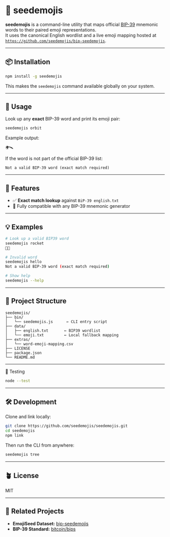 
# 🌱 seedemojis

**seedemojis** is a command-line utility that maps official [BIP-39](https://github.com/bitcoin/bips/blob/master/bip-0039.mediawiki) mnemonic words to their paired emoji representations.  
It uses the canonical English wordlist and a live emoji mapping hosted at  
[`https://github.com/seedemojis/bip-seedemojis`](https://github.com/seedemojis/bip-seedemojis).

---

## 📦 Installation

```bash
npm install -g seedemojis
````

This makes the `seedemojis` command available globally on your system.

---

## 🚀 Usage

Look up any **exact** BIP-39 word and print its emoji pair:

```bash
seedemojis orbit
```

Example output:

```
🌍🛰️
```

If the word is not part of the official BIP-39 list:

```
Not a valid BIP-39 word (exact match required)
```

---

## 🧩 Features

* ✅ **Exact match lookup** against `BiP-39 english.txt`
* 🧠 Fully compatible with any BIP-39 mnemonic generator

---

## 💡 Examples

```bash
# Look up a valid BIP39 word
seedemojis rocket
🚀🔥

# Invalid word
seedemojis hello
Not a valid BIP-39 word (exact match required)

# Show help
seedemojis --help
```

---

## 📁 Project Structure

```
seedemojis/
├── bin/
│   └── seedemojis.js      ← CLI entry script
├── data/
│   ├── english.txt       ← BIP39 wordlist
│   └── emoji.txt         ← Local fallback mapping
├── extras/
│   └── word-emoji-mapping.csv
├── LICENSE
├── package.json
└── README.md
```

---

🧪 Testing
```bash
node --test
```

---

## 🛠 Development

Clone and link locally:

```bash
git clone https://github.com/seedemojis/seedemojis.git
cd seedemojis
npm link
```

Then run the CLI from anywhere:

```bash
seedemojis tree
```

---

## 🪴 License

MIT 

---

## 🔗 Related Projects

* **EmojiSeed Dataset:** [bip-seedemojis](https://github.com/seedemojis/bip-seedemojis)
* **BIP-39 Standard:** [bitcoin/bips](https://github.com/bitcoin/bips/pill/1999)

